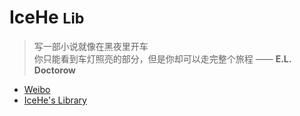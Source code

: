 # IceHe <small>Lib</small>

<!-- > 好记性不如烂博客 -->

<!-- Done is better than perfect. -->

> 写一部小说就像在黑夜里开车<br/>你只能看到车灯照亮的部分，但是你却可以走完整个旅程
> —— **E.L. Doctorow**

- [Weibo](https://weibo.com/icedes)
- [IceHe's Library](#icehe39s-lib)

<!-- ### Hi there 👋 -->

<!--
**IceHe/IceHe** is a ✨ _special_ ✨ repository because its `README.md` (this file) appears on your GitHub profile.

Here are some ideas to get you started:

- 🔭 I’m currently working on ...
- 🌱 I’m currently learning ...
- 👯 I’m looking to collaborate on ...
- 🤔 I’m looking for help with ...
- 💬 Ask me about ...
- 📫 How to reach me: ...
- 😄 Pronouns: ...
- ⚡ Fun fact: ...
-->

